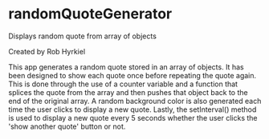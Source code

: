 # randomQuoteGenerator
Displays random quote from array of objects

Created by Rob Hyrkiel

This app generates a random quote stored in an array of objects.
It has been designed to show each quote once before repeating the quote again. This is done through the use of a counter variable and a function that splices the quote from the array and then pushes that object back to the end of the original array.
A random background color is also generated each time the user clicks to display a new quote.
Lastly, the setInterval() method is used to display a new quote every 5 seconds whether the user clicks the 'show another quote' button or not.
